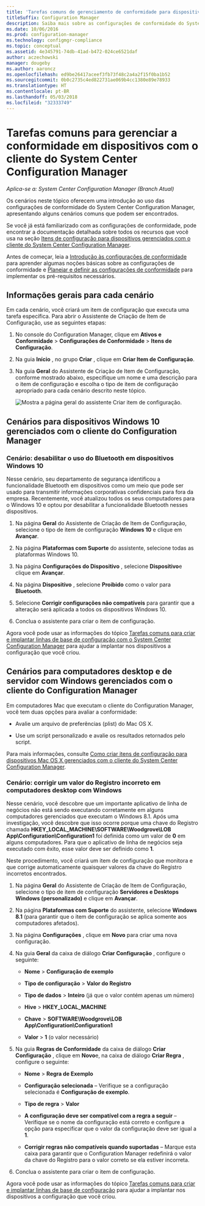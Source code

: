 ```yaml
---
title: 'Tarefas comuns de gerenciamento de conformidade para dispositivos gerenciados pelo cliente '
titleSuffix: Configuration Manager
description: Saiba mais sobre as configurações de conformidade do System Center Configuration Manager trabalhando em alguns cenários comuns.
ms.date: 10/06/2016
ms.prod: configuration-manager
ms.technology: configmgr-compliance
ms.topic: conceptual
ms.assetid: 4e345791-74db-41ad-b472-024ce6521daf
author: aczechowski
manager: dougeby
ms.author: aaroncz
ms.openlocfilehash: ed9be26417aceef3fb73f48c2a4a2f15f0ba1b52
ms.sourcegitcommit: 0b0c2735c4ed822731ae069b4cc1380e89e78933
ms.translationtype: HT
ms.contentlocale: pt-BR
ms.lasthandoff: 05/03/2018
ms.locfileid: "32333749"
---
```

# <a name="common-tasks-for-managing-compliance-on-devices-with-the-system-center-configuration-manager-client"></a>Tarefas comuns para gerenciar a conformidade em dispositivos com o cliente do System Center Configuration Manager

*Aplica-se a: System Center Configuration Manager (Branch Atual)*

Os cenários neste tópico oferecem uma introdução ao uso das configurações de conformidade do System Center Configuration Manager, apresentando alguns cenários comuns que podem ser encontrados.  

 Se você já está familiarizado com as configurações de conformidade, pode encontrar a documentação detalhada sobre todos os recursos que você usa na seção [Itens de configuração para dispositivos gerenciados com o cliente do System Center Configuration Manager](../../compliance/deploy-use/configuration-items-for-devices-managed-with-the-client.md).  

 Antes de começar, leia a [Introdução às configurações de conformidade](../../compliance/get-started/get-started-with-compliance-settings.md) para aprender algumas noções básicas sobre as configurações de conformidade e [Planejar e definir as configurações de conformidade](../../compliance/plan-design/plan-for-and-configure-compliance-settings.md) para implementar os pré-requisitos necessários.  

## <a name="general-information-for-each-scenario"></a>Informações gerais para cada cenário  
 Em cada cenário, você criará um item de configuração que executa uma tarefa específica. Para abrir o Assistente de Criação de Item de Configuração, use as seguintes etapas:  

1.  No console do Configuration Manager, clique em **Ativos e Conformidade** > **Configurações de Conformidade** > **Itens de Configuração**.  

3.  Na guia **Início** , no grupo **Criar** , clique em **Criar Item de Configuração**.  

4.  Na guia **Geral** do Assistente de Criação de Item de Configuração, conforme mostrado abaixo, especifique um nome e uma descrição para o item de configuração e escolha o tipo de item de configuração apropriado para cada cenário descrito neste tópico.  

     ![Mostra a página geral do assistente Criar item de configuração.](/sccm/compliance/plan-design/media/Compliance-Settings-Wizard---1.png)  

## <a name="scenarios-for-windows-10-devices-managed-with-the-configuration-manager-client"></a>Cenários para dispositivos Windows 10 gerenciados com o cliente do Configuration Manager  

### <a name="scenario-disable-the-use-of-bluetooth-on-windows-10-devices"></a>Cenário: desabilitar o uso do Bluetooth em dispositivos Windows 10  
 Nesse cenário, seu departamento de segurança identificou a funcionalidade Bluetooth em dispositivos como um meio que pode ser usado para transmitir informações corporativas confidenciais para fora da empresa. Recentemente, você atualizou todos os seus computadores para o Windows 10 e optou por desabilitar a funcionalidade Bluetooth nesses dispositivos.  

1.  Na página **Geral** do Assistente de Criação de Item de Configuração, selecione o tipo de item de configuração **Windows 10** e clique em **Avançar**.  

2.  Na página **Plataformas com Suporte** do assistente, selecione todas as plataformas Windows 10.  

3.  Na página **Configurações do Dispositivo** , selecione **Dispositivo**e clique em **Avançar**.  

4.  Na página **Dispositivo** , selecione **Proibido** como o valor para **Bluetooth**.  

5.  Selecione **Corrigir configurações não compatíveis** para garantir que a alteração será aplicada a todos os dispositivos Windows 10.  

6.  Conclua o assistente para criar o item de configuração.  

 Agora você pode usar as informações do tópico [Tarefas comuns para criar e implantar linhas de base de configuração com o System Center Configuration Manager](../../compliance/plan-design/common-tasks-for-creating-and-deploying-configuration-baselines.md) para ajudar a implantar nos dispositivos a configuração que você criou.  

## <a name="scenarios-for-windows-desktop-and-server-computers-managed-with-the-configuration-manager-client"></a>Cenários para computadores desktop e de servidor com Windows gerenciados com o cliente do Configuration Manager  
 Em computadores Mac que executam o cliente do Configuration Manager, você tem duas opções para avaliar a conformidade:  

-   Avalie um arquivo de preferências (plist) do Mac OS X.  

-   Use um script personalizado e avalie os resultados retornados pelo script.  

 Para mais informações, consulte [Como criar itens de configuração para dispositivos Mac OS X gerenciados com o cliente do System Center Configuration Manager](../../compliance/deploy-use/create-configuration-items-for-mac-os-x-devices-managed-with-the-client.md).  

### <a name="scenario-remediate-an-incorrect-registry-value-on-windows-desktop-computers"></a>Cenário: corrigir um valor do Registro incorreto em computadores desktop com Windows  
 Nesse cenário, você descobre que um importante aplicativo de linha de negócios não está sendo executando corretamente em alguns computadores gerenciados que executam o Windows 8.1. Após uma investigação, você descobre que isso ocorre porque uma chave do Registro chamada **HKEY_LOCAL_MACHINE\SOFTWARE\Woodgrove\LOB App\Configuration\Configuration1** foi definida como um valor de **0** em alguns computadores. Para que o aplicativo de linha de negócios seja executado com êxito, esse valor deve ser definido como **1**.  

 Neste procedimento, você criará um item de configuração que monitora e que corrige automaticamente quaisquer valores da chave do Registro incorretos encontrados.  

1.  Na página **Geral** do Assistente de Criação de Item de Configuração, selecione o tipo de item de configuração **Servidores e Desktops Windows (personalizado)** e clique em **Avançar**.  

2.  Na página **Plataformas com Suporte** do assistente, selecione **Windows 8.1** (para garantir que o item de configuração se aplica somente aos computadores afetados).  

3.  Na página **Configurações** , clique em **Novo** para criar uma nova configuração.  

4.  Na guia **Geral** da caixa de diálogo **Criar Configuração** , configure o seguinte:  

    -   **Nome** > **Configuração de exemplo**  

    -   **Tipo de configuração** > **Valor do Registro**  

    -   **Tipo de dados** > **Inteiro** (já que o valor contém apenas um número)  

    -   **Hive** > **HKEY_LOCAL_MACHINE**  

    -   **Chave** > **SOFTWARE\Woodgrove\LOB App\Configuration\Configuration1**  

    -   **Valor** > **1** (o valor necessário)  

5.  Na guia **Regras de Conformidade** da caixa de diálogo **Criar Configuração** , clique em **Novo**e, na caixa de diálogo **Criar Regra** , configure o seguinte:  

    -   **Nome** > **Regra de Exemplo**  

    -   **Configuração selecionada** – Verifique se a configuração selecionada é **Configuração de exemplo**.  

    -   **Tipo de regra** > **Valor**  

    -   **A configuração deve ser compatível com a regra a seguir** – Verifique se o nome da configuração está correto e configure a opção para especificar que o valor da configuração deve ser igual a **1**.  

    -   **Corrigir regras não compatíveis quando suportadas** – Marque esta caixa para garantir que o Configuration Manager redefinirá o valor da chave do Registro para o valor correto se ela estiver incorreta.  

6.  Conclua o assistente para criar o item de configuração.  

 Agora você pode usar as informações do tópico [Tarefas comuns para criar e implantar linhas de base de configuração](../../compliance/plan-design/common-tasks-for-creating-and-deploying-configuration-baselines.md) para ajudar a implantar nos dispositivos a configuração que você criou.  
